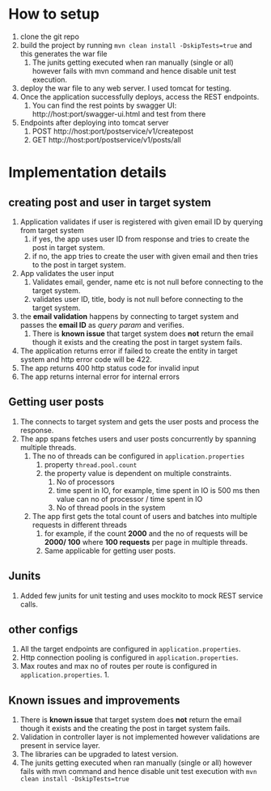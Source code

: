 # How to setup
1. clone the git repo
2. build the project by running `mvn clean install -DskipTests=true` and this generates the war file
   1. The junits getting executed when ran manually (single or all) however fails with mvn command and hence disable unit test execution.
3. deploy the war file to any web server. I used tomcat for testing.
4. Once the application successfully deploys, access the REST endpoints.
   1. You can find the rest points by swagger UI: http://host:port/swagger-ui.html and test from there
5. Endpoints after deploying into tomcat server
   1. POST http://host:port/postservice/v1/createpost
   2. GET http://host:port/postservice/v1/posts/all

# Implementation details
## creating post and user in target system
1. Application validates if user is registered with given email ID by querying from target system
   1. if yes, the app uses user ID from response and tries to create the post in target system.
   2. if no, the app tries to create the user with given email and then tries to the post in target system.
2. App validates the user input
   1. Validates email, gender, name etc is not null before connecting to the target system.
   2. validates user ID, title, body is not null before connecting to the target system.
3. the **email validation** happens by connecting to target system and passes the **email ID** as *query param* and verifies.
   1. There is **known issue** that target system does **not** return the email though it exists and the creating the post in target system fails.
4. The application returns error if failed to create the entity in target system and http error code will be 422.
5. The app returns 400 http status code for invalid input
6. The app returns internal error for internal errors


## Getting user posts
1. The connects to target system and gets the user posts and process the response.
2. The app spans fetches users and user posts concurrently by spanning multiple threads.
   1. The no of threads can be configured in `application.properties`
      1. property `thread.pool.count`
      2. the property value is dependent on multiple constraints. 
         1. No of processors
         2. time spent in IO, for example, time spent in IO is 500 ms then value can no of processor / time spent in IO
         3. No of thread pools in the system
   2. The app first gets the total count of users and batches into multiple requests in different threads
      1. for example, if the count **2000** and the no of requests will be **2000/ 100** where **100 requests** per page in multiple threads.
      2. Same applicable for getting user posts.

## Junits
1. Added few junits for unit testing and uses mockito to mock REST service calls.

## other configs
1. All the target endpoints are configured in `application.properties`.
2. Http connection pooling is configured in `application.properties`.
3. Max routes and max no of routes per route is configured in `application.properties`.
   1.  
## Known issues and improvements
1. There is **known issue** that target system does **not** return the email though it exists and the creating the post in target system fails.
2. Validation in controller layer is not implemented however validations are present in service layer.
3. The libraries can be upgraded to latest version. 
4. The junits getting executed when ran manually (single or all) however fails with mvn command and hence disable unit test execution with `mvn clean install -DskipTests=true`